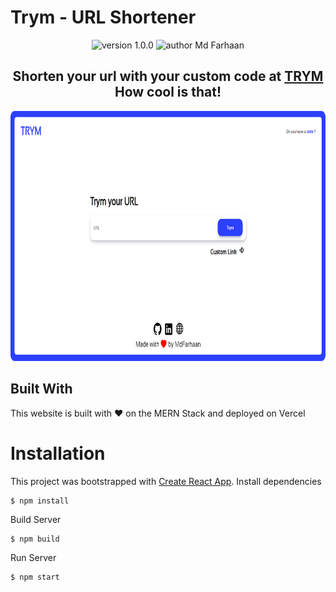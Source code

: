 # Trym - URL Shortener

<p align="center">
    <img src="https://img.shields.io/badge/version-1.0.0-green" alt="version 1.0.0"/>
    <img src="https://img.shields.io/badge/author-mdFarhaan-orange" alt="author Md Farhaan"/>
</p>
  <h2 align="center">Shorten your url with your custom code at <a href="https://www.trym.ml/">TRYM</a> How cool is that!</h2>
<p align="center">
  <img src="./Screens/trym.png" height="400"/>
</p>

## Built With

This website is built with ❤️ on the MERN Stack and deployed on Vercel

# Installation

This project was bootstrapped with [Create React App](https://github.com/facebook/create-react-app).
Install dependencies

```
$ npm install
```

Build Server

```
$ npm build
```

Run Server

```
$ npm start
```

